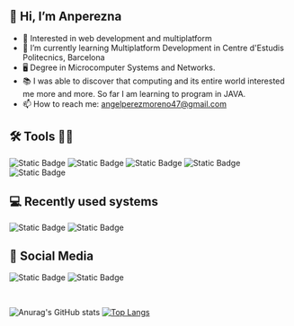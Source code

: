 ## 👋 Hi, I’m Anperezna
- 👀 Interested in web development and multiplatform
- 🌱 I’m currently learning Multiplatform Development in Centre d'Estudis Politecnics, Barcelona
- 🖥️ Degree in Microcomputer Systems and Networks.
- 📚 I was able to discover that computing and its entire world interested me more and more. So far I am learning to program in JAVA.
- 📫 How to reach me: angelperezmoreno47@gmail.com

## 🛠️ Tools 🧑‍💻
![Static Badge](https://img.shields.io/badge/HTML-orange?style=for-the-badge&logo=html5&logoSize=20%25)
![Static Badge](https://img.shields.io/badge/CSS-lightblue?style=for-the-badge&logo=css3&logoSize=20%25&color=blue)
![Static Badge](https://img.shields.io/badge/Java-lightyellow?style=for-the-badge&logoSize=20%25&color=%23fdfd96)
![Static Badge](https://img.shields.io/badge/Javascript-%23F7DF1E?style=for-the-badge&logo=JavaScript&logoColor=%23000000)
![Static Badge](https://img.shields.io/badge/mysql-%234479A1?style=for-the-badge&logo=mysql&logoColor=%23000000)

## 💻 Recently used systems
![Static Badge](https://img.shields.io/badge/ubuntu-%23E95420?style=for-the-badge&logo=ubuntu&logoColor=%23000000)
![Static Badge](https://img.shields.io/badge/macos-%23000000?style=for-the-badge&logo=macos)

## 📲 Social Media
![Static Badge](https://img.shields.io/badge/github-%23181717?style=for-the-badge&logo=github&logoColor=%23ffffff)
![Static Badge](https://img.shields.io/badge/discord-%235865F2?style=for-the-badge&logo=discord&logoColor=%23ffffff)

<br>

![Anurag's GitHub stats](https://github-readme-stats.vercel.app/api?username=Anperezna&show_icons=true&theme=transparent)
[![Top Langs](https://github-readme-stats.vercel.app/api/top-langs/?username=Anperezna&layout=donut&show_icons=true&theme=transparent)](https://github.com/anuraghazra/github-readme-stats)



<!---
Anperezna/Anperezna is a ✨ special ✨ repository because its `README.md` (this file) appears on your GitHub profile.
You can click the Preview link to take a look at your changes.
--->
